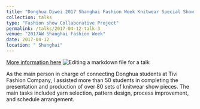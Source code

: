 ```yaml
---
title: "Donghua Diwei 2017 Shanghai Fashion Week Knitwear Special Show Release"
collection: talks
type: "Fashion show Collaborative Project"
permalink: /talks/2017-04-12-talk-3
venue: "2017AW Shanghai Fashion Week"
date: 2017-04-12
location: " Shanghai"
---
```


[More information here](https://mp.weixin.qq.com/s/Iw-AsxAwwarwEk9CRmRMYA)
![Editing a markdown file for a talk](/images/2017xiuchang.png)

As the main person in charge of connecting Donghua students at Tivi Fashion Company, I assisted more than 50 students in completing the presentation and production of over 80 sets of knitwear show pieces. The main tasks included yarn selection, pattern design, process improvement, and schedule arrangement.
